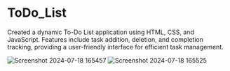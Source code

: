 # ToDo_List
Created a dynamic To-Do List application using HTML, CSS, and JavaScript. Features include task addition, deletion, and completion tracking, providing a user-friendly interface for efficient task management.

![Screenshot 2024-07-18 165457](https://github.com/user-attachments/assets/a76cfe1f-1bbf-4e73-8f22-bae88c6de1d5)
![Screenshot 2024-07-18 165525](https://github.com/user-attachments/assets/e7d276f6-cec7-42af-9b65-5e78696a614f)
